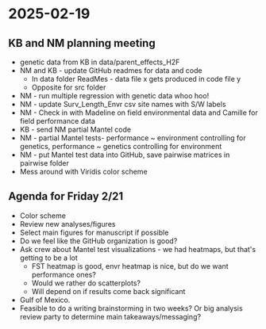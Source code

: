 # 2025-02-19
## KB and NM planning meeting
- genetic data from KB in data/parent_effects_H2F
- NM and KB - update GitHub readmes for data and code
  - In data folder ReadMes - data file x gets produced in code file y
  - Opposite for src folder
- NM - run multiple regression with genetic data whoo hoo!
- NM - update Surv_Length_Envr csv site names with S/W labels
- NM - Check in with Madeline on field environmental data and Camille for field performance data
- KB - send NM partial Mantel code
- NM - partial Mantel tests- performance ~ environment controlling for genetics, performance ~ genetics controlling for environment
- NM - put Mantel test data into GitHub, save pairwise matrices in pairwise folder
- Mess around with Viridis color scheme

## Agenda for Friday 2/21
- Color scheme
- Review new analyses/figures
- Select main figures for manuscript if possible
- Do we feel like the GitHub organization is good?
- Ask crew about Mantel test visualizations - we had heatmaps, but that's getting to be a lot
  - FST heatmap is good, envr heatmap is nice, but do we want performance ones?
  - Would we rather do scatterplots?
  - Will depend on if results come back significant
- Gulf of Mexico.
- Feasible to do a writing brainstorming in two weeks? Or big analysis review party to determine main takeaways/messaging?
